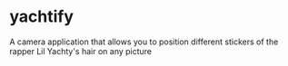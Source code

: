 # yachtify
A camera application that allows you to position different stickers of the rapper Lil Yachty's hair on any picture
